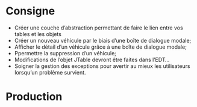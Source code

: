 # Consigne
 

* Créer une couche d’abstraction permettant de faire le lien entre vos tables et les objets
* Créer un nouveau véhicule par le biais d’une boîte de dialogue modale;
* Afficher le détail d’un véhicule grâce à une boîte de dialogue modale;
* Ppermettre la suppression d’un véhicule;
* Modifications de l’objet JTable devront être faites dans l’EDT…
* Soigner la gestion des exceptions pour avertir au mieux les utilisateurs lorsqu’un problème survient.

# Production

